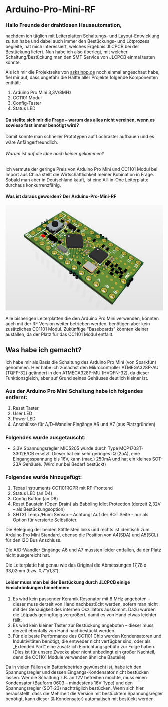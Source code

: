 # Arduino-Pro-Mini-RF

### Hallo Freunde der drahtlosen Hausautomation,

nachdem ich täglich mit Leiterplatten Schaltungs- und Layout-Entwicklung zu tun habe und dabei auch immer den Bestückungs- und Lötprozess begleite, hat mich interessiert, welches Ergebnis JLCPCB bei der Bestückung liefert.
Nun habe ich also überlegt, mit welcher Schaltung/Bestückung man den SMT Service von JLCPCB einmal testen könnte.

Als ich mir die Projektseite von [asksinpp.de](https://asksinpp.de/Projekte/) noch einmal angeschaut habe, fiel mir auf, dass ungefähr die Hälfte aller Projekte folgende Komponenten enthält:

1.	Arduino Pro Mini 3,3V/8MHz
2.	CC1101 Modul
3.	Config-Taster
4.	Status LED

#### Da stellte sich mir die Frage – warum das alles nicht vereinen, wenn es sowieso fast immer benötigt wird?

Damit könnte man schneller Prototypen auf Lochraster aufbauen und es wäre Anfängerfreundlich.

###### Warum ist auf die Idee noch keiner gekommen?
Ich vermute der geringe Preis von Arduino Pro Mini und CC1101 Modul bei Import aus China stellt die Wirtschaftlichkeit meiner Kobination in Frage.
Sobald man aber in Deutschland kauft, ist eine All-in-One Leiterplatte durchaus konkurrenzfähig.

#### Was ist daraus geworden? Der Arduino-Pro-Mini-RF

![Full_Assy_Iso.jpg](https://github.com/Asselhead/Arduino-Pro-Mini-RF/blob/master/Images/Full_Assy_Iso.jpg)

Alle bisherigen Leiterplatten die den Arduino Pro Mini verwenden, könnten auch mit der RF Version weiter betrieben werden, benötigen aber kein zusätzliches CC1101 Modul.
Zukünftige "Baseboards" könnten kleiner ausfallen, da der Platz für das CC1101 Modul entfällt.

## Was habe ich gemacht?

Ich habe mir als Basis die Schaltung des Arduino Pro Mini (von Sparkfun) genommen.
Hier habe ich zunächst den Mikrocontroller ATMEGA328P-AU (TQFP-32) geändert in den ATMEGA328P-MU (HVQFN-32), da dieser Funktionsgleich, aber auf Grund seines Gehäuses deutlich kleiner ist.

### Aus der Arduino Pro Mini Schaltung habe ich folgendes entfernt:

1.	Reset Taster
2.	User LED
3.	Power LED
4.	Anschlüsse für A/D-Wandler Eingänge A6 und A7 (aus Platzgründen)

### Folgendes wurde ausgetauscht:

-	3,3V Spannungsregler MIC5205 wurde durch Type MCP1703T-3302E/CB
ersetzt. Dieser hat ein sehr geringes IQ (2µA), eine Eingangsspannung bis 16V, kann (max.) 250mA und hat ein kleines SOT-23A Gehäuse. (Wird nur bei Bedarf bestückt)

### Folgendes wurde hinzugefügt:

1.	Texas Instruments CC1101RGPR mit RF-Frontend
2.	Status LED (an D4)
3.	Config Button (an D8)
4.	Reset Baustein (Open Drain) als Babbling Idiot Protection (derzeit 2,32V – als Bestückungsoption)
5.	SHT31 Temp./Humi Sensor – Achtung! Auf der BOT Seite - nur als Option für versierte Selbstlöter.


Die Belegung der beiden Stiftleisten links und rechts ist identisch zum Arduino Pro Mini Standard, ebenso die Position von A4(SDA) und A5(SCL) für den I2C Bus Anschluss.

Die A/D-Wandler Eingänge A6 und A7 mussten leider entfallen, da der Platz nicht ausgereicht hat.

Die Leiterplatte hat genau wie das Original die Abmessungen 17,78 x 33,02mm (bzw. 0,7“x1,3“).

#### Leider muss man bei der Bestückung durch JLCPCB einige Einschränkungen hinnehmen:

1.	Es wird kein passender Keramik Resonator mit 8 MHz angeboten – dieser muss derzeit von Hand nachbestückt werden, sofern man nicht mit der Genauigkeit des internen Oszillators auskommt. Dazu wurden die Lötpads geringfügig vergrößert, damit es von Hand etwas leichter fällt.
2.	Es wird kein kleiner Taster zur Bestückung angeboten – dieser muss derzeit ebenfalls von Hand nachbestückt werden.
3.	Für die beste Performance des CC1101 Chip werden Kondensatoren und Induktivitäten benötigt, die entweder nicht verfügbar sind, oder als „Extended Part“ eine zusätzlich Einrichtungsgebühr zur Folge haben. (Dies ist für unsere Zwecke aber nicht unbedingt ein großer Nachteil, denn die CC1101 Module verwenden ähnliche Bauteile)


Da in vielen Fällen ein Batteriebetrieb gewünscht ist, habe ich den Spannungsregler und dessen Eingangs-Kondensator nicht bestücken lassen.
Wer die Schaltung z.B. an 12V betreiben möchte, muss einen Kondensator (Bauform 0603 – mindestens 16V Type) und den Spannungsregler (SOT-23) nachträglich bestücken.
Wenn sich hier herausstellt, dass die Mehrheit die Version mit bestücktem Spannungsregler benötigt, kann dieser (& Kondensator) automatisch mit bestückt werden.
